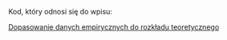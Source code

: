 Kod, który odnosi się do wpisu:

[Dopasowanie danych empirycznych do rozkładu teoretycznego](http://www.sebastiankuzara.pl/statystyka/dopasowanie-danych-empirycznych-do-rozkladu-teoretycznego/)
